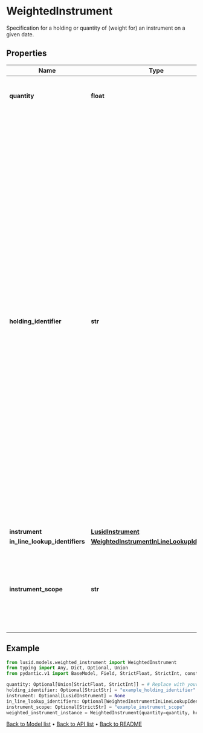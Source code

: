 # WeightedInstrument

Specification for a holding or quantity of (weight for) an instrument on a given date.
## Properties
Name | Type | Description | Notes
------------ | ------------- | ------------- | -------------
**quantity** | **float** | The quantity of the instrument that is owned. | [optional] 
**holding_identifier** | **str** | Identifier for the instrument. For a single, unique trade or transaction this can be thought of as equivalent to the transaction identifier, or a composite of the sub-holding keys for a regular sub-holding. When there are multiple transactions sharing the same underlying instrument such as purchase of shares on multiple dates where tax implications are different this would not be the case.  In an inlined aggregation request if this is wanted to identify a line item, it can be specified in the set of aggregation keys given on the aggregation request that accompanies the set of weighted instruments. | [optional] 
**instrument** | [**LusidInstrument**](LusidInstrument.md) |  | [optional] 
**in_line_lookup_identifiers** | [**WeightedInstrumentInLineLookupIdentifiers**](WeightedInstrumentInLineLookupIdentifiers.md) |  | [optional] 
**instrument_scope** | **str** | The scope in which to resolve the instrument, if no inlined definition is provided. If left empty, the default scope will be used. | [optional] 
## Example

```python
from lusid.models.weighted_instrument import WeightedInstrument
from typing import Any, Dict, Optional, Union
from pydantic.v1 import BaseModel, Field, StrictFloat, StrictInt, constr

quantity: Optional[Union[StrictFloat, StrictInt]] = # Replace with your value
holding_identifier: Optional[StrictStr] = "example_holding_identifier"
instrument: Optional[LusidInstrument] = None
in_line_lookup_identifiers: Optional[WeightedInstrumentInLineLookupIdentifiers] = # Replace with your value
instrument_scope: Optional[StrictStr] = "example_instrument_scope"
weighted_instrument_instance = WeightedInstrument(quantity=quantity, holding_identifier=holding_identifier, instrument=instrument, in_line_lookup_identifiers=in_line_lookup_identifiers, instrument_scope=instrument_scope)

```

[Back to Model list](../README.md#documentation-for-models) &#8226; [Back to API list](../README.md#documentation-for-api-endpoints) &#8226; [Back to README](../README.md)

